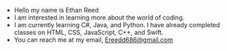 - Hello my name is Ethan Reed
- I am interested in learning more about the world of coding.
- I am currently learning C#, Java, and Python. I have already completed classes on HTML, CSS, JavaScript, C++, and Swift. 
- You can reach me at my email,  Ereedd686@gmail.com

<!---
ereed686/ereed686 is a ✨ special ✨ repository because its `README.md` (this file) appears on your GitHub profile.
You can click the Preview link to take a look at your changes.
--->
